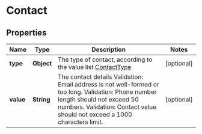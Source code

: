 # Contact

## Properties
Name | Type | Description | Notes
------------ | ------------- | ------------- | -------------
**type** | **Object** | The type of contact, according to the value list [ContactType](#contacttype) |  [optional]
**value** | **String** | The contact details Validation: Email address is not well-formed or too long. Validation: Phone number length should not exceed 50 numbers. Validation: Contact value should not exceed a 1000 characters limit. |  [optional]
